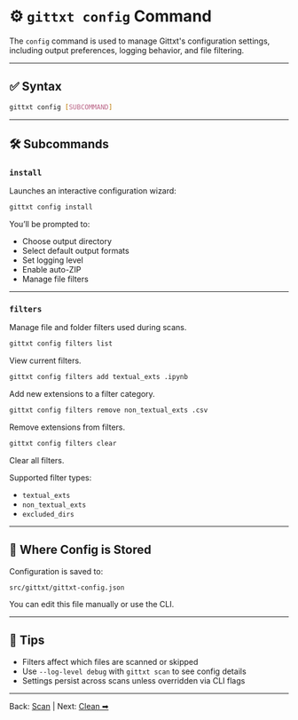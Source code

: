 # ⚙️ `gittxt config` Command

The `config` command is used to manage Gittxt's configuration settings, including output preferences, logging behavior, and file filtering.

---

## ✅ Syntax

```bash
gittxt config [SUBCOMMAND]
```

---

## 🛠 Subcommands

### `install`
Launches an interactive configuration wizard:
```bash
gittxt config install
```
You’ll be prompted to:
- Choose output directory
- Select default output formats
- Set logging level
- Enable auto-ZIP
- Manage file filters

---

### `filters`
Manage file and folder filters used during scans.

```bash
gittxt config filters list
```
View current filters.

```bash
gittxt config filters add textual_exts .ipynb
```
Add new extensions to a filter category.

```bash
gittxt config filters remove non_textual_exts .csv
```
Remove extensions from filters.

```bash
gittxt config filters clear
```
Clear all filters.

Supported filter types:
- `textual_exts`
- `non_textual_exts`
- `excluded_dirs`

---

## 📝 Where Config is Stored
Configuration is saved to:
```
src/gittxt/gittxt-config.json
```
You can edit this file manually or use the CLI.

---

## 📘 Tips
- Filters affect which files are scanned or skipped
- Use `--log-level debug` with `gittxt scan` to see config details
- Settings persist across scans unless overridden via CLI flags

---

Back: [Scan](scan.md) | Next: [Clean ➡](clean.md)

